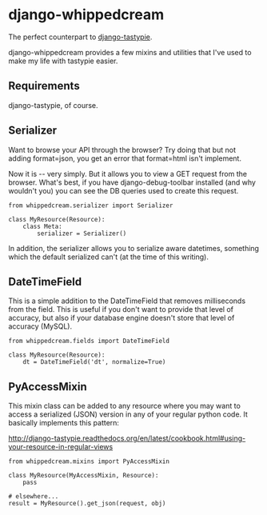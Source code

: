 # django-whippedcream

The perfect counterpart to [django-tastypie](https://github.com/toastdriven/django-tastypie).

django-whippedcream provides a few mixins and utilities that I've used to make
my life with tastypie easier. 

## Requirements

django-tastypie, of course. 

## Serializer

Want to browse your API through the browser? Try doing that but not adding format=json,
you get an error that format=html isn't implement.

Now it is -- very simply. But it allows you to view a GET request from the browser.
What's best, if you have django-debug-toolbar installed (and why wouldn't you)
you can see the DB queries used to create this request.

    from whippedcream.serializer import Serializer

    class MyResource(Resource):
        class Meta:
            serializer = Serializer()

In addition, the serializer allows you to serialize aware datetimes, something
which the default serialized can't (at the time of this writing).

## DateTimeField

This is a simple addition to the DateTimeField that removes milliseconds
from the field. This is useful if you don't want to provide that level
of accuracy, but also if your database engine doesn't store that level
of accuracy (MySQL).

    from whippedcream.fields import DateTimeField

    class MyResource(Resource):
        dt = DateTimeField('dt', normalize=True)

## PyAccessMixin

This mixin class can be added to any resource where you may want to 
access a serialized (JSON) version in any of your regular python code.
It basically implements this pattern:

http://django-tastypie.readthedocs.org/en/latest/cookbook.html#using-your-resource-in-regular-views

    from whippedcream.mixins import PyAccessMixin

    class MyResource(MyAccessMixin, Resource):
        pass

    # elsewhere...
    result = MyResource().get_json(request, obj)

